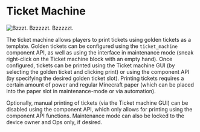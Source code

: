 # Ticket Machine

![Bzzzt. Bzzzzzt. Bzzzzzt.](block:computronics:computronics.ticketMachine)

The ticket machine allows players to print tickets using golden tickets as a template. Golden tickets can be configured using the `ticket_machine` component API, as well as using the interface in maintenance mode (sneak right-click on the Ticket machine block with an empty hand). Once configured, tickets can be printed using the Ticket machine GUI (by selecting the golden ticket and clicking print) or using the component API (by specifying the desired golden ticket slot). Printing tickets requires a certain amount of power and regular Minecraft paper (which can be placed into the paper slot in maintenance-mode or via automation).

Optionally, manual printing of tickets (via the Ticket machine GUI) can be disabled using the component API, which only allows for printing using the component API functions. Maintenance mode can also be locked to the device owner and Ops only, if desired.
